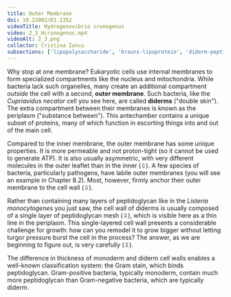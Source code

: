 ```yaml
---
title: Outer Membrane
doi: 10.22002/D1.1352
videoTitle: Hydrogenovibrio crunogenus
video: 2_3_Hcrunogenus.mp4
videoAlt: 2_3.png
collector: Cristina Iancu
subsections: ['lipopolysaccharide', 'brauns-lipoprotein', 'diderm-peptidoglycan-architecture', 'cell-wall-remodeling']
---
```


Why stop at one membrane? Eukaryotic cells use internal membranes to form specialized compartments like the nucleus and mitochondria. While bacteria lack such organelles, many create an additional compartment *outside* the cell with a second, **outer membrane**. Such bacteria, like the *Cupriavidus necator* cell you see here, are called **diderms** ("double skin"). The extra compartment between their membranes is known as the periplasm ("substance between"). This antechamber contains a unique subset of proteins, many of which function in escorting things into and out of the main cell.

Compared to the inner membrane, the outer membrane has some unique properties. It is more permeable and not proton-tight (so it cannot be used to generate ATP). It is also usually asymmetric, with very different molecules in the outer leaflet than in the inner (⇩). A few species of bacteria, particularly pathogens, have labile outer membranes (you will see an example in Chapter 8.2). Most, however, firmly anchor their outer membrane to the cell wall (⇩).

Rather than containing many layers of peptidoglycan like in the *Listeria monocytogenes* you just saw, the cell wall of diderms is usually composed of a single layer of peptidoglycan mesh (⇩), which is visible here as a thin line in the periplasm. This single-layered cell wall presents a considerable challenge for growth: how can you remodel it to grow bigger without letting turgor pressure burst the cell in the process? The answer, as we are beginning to figure out, is very carefully (⇩).

The difference in thickness of monoderm and diderm cell walls enables a well-known classification system: the Gram stain, which binds peptidoglycan. Gram-positive bacteria, typically monoderm, contain much more peptidoglycan than Gram-negative bacteria, which are typically diderm.


